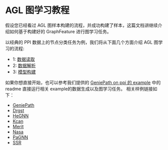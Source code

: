 # AGL 图学习教程

假设您已经看过 AGL 图样本构建的流程，并成功构建了样本，这篇文档讲继续介绍如何基于构建好的 GraphFeature 进行图学习任务。

以经典的 PPI 数据上的节点分类任务为例，我们将从下面几个方面介绍 AGL 图学习的流程:

* 1: [数据读取](learning_step1_read_data.md)
* 2: [数据解析](learning_step2_parse_data.md)
* 3: [模型构建](learning_step3_model.md)

如果你想直接开始，也可以参考我们提供的 [GeniePath on ppi 的 example](../../../agl/python/examples/geniepath_ppi) 中的readme 直接运行相关
example的数据生成以及图学习任务。
相关样例链接如下：

* [GeniePath](../../../agl/python/examples/geniepath_ppi)
* [Drgst](../../../agl/python/examples/drgst)
* [HeGNN](../../../agl/python/examples/hegnn_acm)
* [Kcan](../../../agl/python/examples/kcan_movielens)
* [Merit](../../../agl/python/examples/merit)
* [Nasa](../../../agl/python/examples/nasa)
* [PaGNN](../../../agl/python/examples/pagnn)
* [SSR](../../../agl/python/examples/ssr_lastfm)